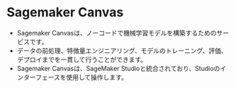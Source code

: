 # Sagemaker Canvas
- Sagemaker Canvasは、ノーコードで機械学習モデルを構築するためのサービスです。
- データの前処理、特徴量エンジニアリング、モデルのトレーニング、評価、デプロイまでを一貫して行うことができます。
- Sagemaker Canvasは、SageMaker Studioと統合されており、Studioのインターフェースを使用して操作します。
